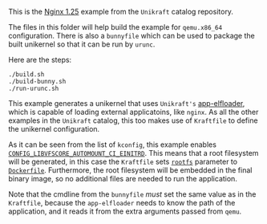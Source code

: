 This is the [Nginx 1.25](https://github.com/unikraft/catalog/tree/main/library/nginx/1.25) example from the `Unikraft` catalog repository.

The files in this folder will help build the example for `qemu.x86_64` configuration. There is also a `bunnyfile` which can be used to package the built unikernel so that it can be run by `urunc`.

Here are the steps:

```console
./build.sh
./build-bunny.sh
./run-urunc.sh
```

This example generates a unikernel that uses `Unikraft's` [app-elfloader](https://github.com/unikraft/app-elfloader), which is capable of loading external applicatoins, like `nginx`.
As all the other examples in the `Unikraft` catalog, this too makes use of `Kraftfile` to define the unikernel configuration.

As it can be seen from the list of `kconfig`, this example enables [`CONFIG_LIBVFSCORE_AUTOMOUNT_CI_EINITRD`](https://github.com/unikraft/catalog/blob/main/library/nginx/1.25/Kraftfile#L98).
This means that a root filesystem will be generated, in this case the `Kraftfile` sets [`rootfs`](https://github.com/unikraft/catalog/blob/main/library/nginx/1.25/Kraftfile#L5) parameter to [`Dockerfile`](https://github.com/unikraft/catalog/blob/main/library/nginx/1.25/Dockerfile).
Furthermore, the root filesystem will be embedded in the final binary image, so no additional files are needed to run the application.

Note that the cmdline from the `bunnyfile` *must* set the same value as in the `Kraftfile`, because the `app-elfloader` needs to know the path of the application, and it reads it from the extra arguments passed from `qemu`.

